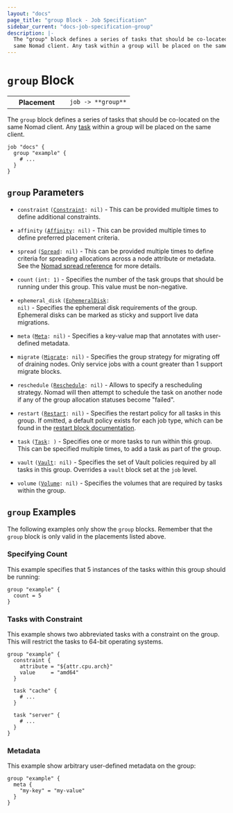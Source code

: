 ```yaml
---
layout: "docs"
page_title: "group Block - Job Specification"
sidebar_current: "docs-job-specification-group"
description: |-
  The "group" block defines a series of tasks that should be co-located on the
  same Nomad client. Any task within a group will be placed on the same client.
---
```


# `group` Block

<table class="table table-bordered table-striped">
  <tr>
    <th width="120">Placement</th>
    <td>
      <code>job -> **group**</code>
    </td>
  </tr>
</table>

The `group` block defines a series of tasks that should be co-located on the
same Nomad client. Any [task][] within a group will be placed on the same
client.

```hcl
job "docs" {
  group "example" {
    # ...
  }
}
```

## `group` Parameters

- `constraint` <code>([Constraint][]: nil)</code> -
  This can be provided multiple times to define additional constraints.

- `affinity` <code>([Affinity][]: nil)</code> - This can be provided
    multiple times to define preferred placement criteria.

- `spread` <code>([Spread][spread]: nil)</code> - This can be provided
  multiple times to define criteria for spreading allocations across a
  node attribute or metadata. See the
  [Nomad spread reference](/docs/job-specification/spread.html) for more details.

- `count` `(int: 1)` - Specifies the number of the task groups that should
  be running under this group. This value must be non-negative.

- `ephemeral_disk` <code>([EphemeralDisk][]: nil)</code> - Specifies the
  ephemeral disk requirements of the group. Ephemeral disks can be marked as
  sticky and support live data migrations.

- `meta` <code>([Meta][]: nil)</code> - Specifies a key-value map that annotates
  with user-defined metadata.

- `migrate` <code>([Migrate][]: nil)</code> - Specifies the group strategy for
  migrating off of draining nodes. Only service jobs with a count greater than
  1 support migrate blocks.

- `reschedule` <code>([Reschedule][]: nil)</code> - Allows to specify a
  rescheduling strategy. Nomad will then attempt to schedule the task on another
  node if any of the group allocation statuses become "failed".

- `restart` <code>([Restart][]: nil)</code> - Specifies the restart policy for
  all tasks in this group. If omitted, a default policy exists for each job
  type, which can be found in the [restart block documentation][restart].

- `task` <code>([Task][]: <required>)</code> - Specifies one or more tasks to run
  within this group. This can be specified multiple times, to add a task as part
  of the group.

- `vault` <code>([Vault][]: nil)</code> - Specifies the set of Vault policies
  required by all tasks in this group. Overrides a `vault` block set at the
  `job` level.

- `volume` <code>([Volume][]: nil)</code> - Specifies the volumes that are
  required by tasks within the group.

## `group` Examples

The following examples only show the `group` blocks. Remember that the
`group` block is only valid in the placements listed above.

### Specifying Count

This example specifies that 5 instances of the tasks within this group should be
running:

```hcl
group "example" {
  count = 5
}
```

### Tasks with Constraint

This example shows two abbreviated tasks with a constraint on the group. This
will restrict the tasks to 64-bit operating systems.

```hcl
group "example" {
  constraint {
    attribute = "${attr.cpu.arch}"
    value     = "amd64"
  }

  task "cache" {
    # ...
  }

  task "server" {
    # ...
  }
}
```

### Metadata

This example show arbitrary user-defined metadata on the group:

```hcl
group "example" {
  meta {
    "my-key" = "my-value"
  }
}
```

[task]: /docs/job-specification/task.html "Nomad task Job Specification"
[job]: /docs/job-specification/job.html "Nomad job Job Specification"
[constraint]: /docs/job-specification/constraint.html "Nomad constraint Job Specification"
[spread]: /docs/job-specification/spread.html "Nomad spread Job Specification"
[affinity]: /docs/job-specification/affinity.html "Nomad affinity Job Specification"
[ephemeraldisk]: /docs/job-specification/ephemeral_disk.html "Nomad ephemeral_disk Job Specification"
[meta]: /docs/job-specification/meta.html "Nomad meta Job Specification"
[migrate]: /docs/job-specification/migrate.html "Nomad migrate Job Specification"
[reschedule]: /docs/job-specification/reschedule.html "Nomad reschedule Job Specification"
[restart]: /docs/job-specification/restart.html "Nomad restart Job Specification"
[vault]: /docs/job-specification/vault.html "Nomad vault Job Specification"
[volume]: /docs/job-specification/volume.html "Nomad volume Job Specification"
